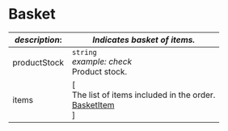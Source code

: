 
# Basket

| *description*:   | *Indicates basket of items.*|
|----|----|
| productStock |    ``` string ```  <br/> *example: check* <br/>Product stock.|
| items |  [ <br/>The list of items included in the order. <br/>[BasketItem](?path=docs/schemas-md/BasketItem.md) <br/>]|

